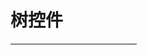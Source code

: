 # 树控件

<div id="ex-tree-01" style="width: 200px; overflow: auto; border: 1px solid gray;">
  <Tree :data="data"></Tree>
</div>
<script>
var ex_tree_01 = new Vue({
  el: '#ex-tree-01',
  data: function () {
    var data = [
      {
        title: 'parent 1',
        expand: true,
        children: [
          {
            title: 'parent 1-1 - long- long- long- long- long- long',
            expand: true,
            children: [
              {
                title: 'leaf 1-1-1- long- long- long- long- long- long'
              },
              {
                title: 'leaf 1-1-2'
              }
            ]
          },
          {
            title: 'parent 1-2',
            expand: true,
            children: [
              {
                title: 'leaf 1-2-1'
              },
              {
                title: 'leaf 1-2-1'
              }
            ]
          }
        ]
      }
    ]
    return {data:data}
  }
})
</script>
